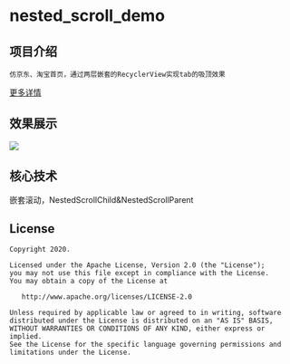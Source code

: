 # nested_scroll_demo

## 项目介绍  
```
仿京东、淘宝首页，通过两层嵌套的RecyclerView实现tab的吸顶效果   
```
[更多详情](https://juejin.im/post/6887822836188643335)

## 效果展示
![](https://github.com/FangMessi/nested_scroll_demo/blob/main/screenshot/ajqoe-vk8xu.gif)

## 核心技术
嵌套滚动，NestedScrollChild&NestedScrollParent

## License
```
Copyright 2020.

Licensed under the Apache License, Version 2.0 (the "License");
you may not use this file except in compliance with the License.
You may obtain a copy of the License at

   http://www.apache.org/licenses/LICENSE-2.0

Unless required by applicable law or agreed to in writing, software
distributed under the License is distributed on an "AS IS" BASIS,
WITHOUT WARRANTIES OR CONDITIONS OF ANY KIND, either express or implied.
See the License for the specific language governing permissions and
limitations under the License.
```
